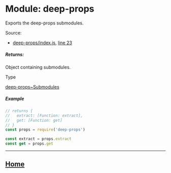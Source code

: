 Module: deep-props
==================

Exports the deep-props submodules.

Source:

*   [deep-props/index.js](https://github.com/jpcx/deep-props/blob/0.2.3/index.js), [line 23](https://github.com/jpcx/deep-props/blob/0.2.3/index.js#L23)

##### Returns:

Object containing submodules.

Type

[deep-props~Submodules](https://github.com/jpcx/deep-props/blob/0.2.3/docs/global.md#~Submodules)

##### Example

```js
// returns {
//   extract: [Function: extract],
//   get: [Function: get]
// }
const props = require('deep-props')

const extract = props.extract
const get = props.get
```

<hr>

## [Home](https://github.com/jpcx/deep-props/blob/0.2.3/README.md)